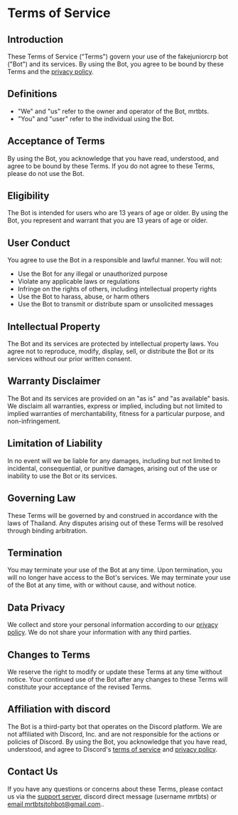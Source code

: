 # Terms of Service
## Introduction
These Terms of Service ("Terms") govern your use of the fakejuniorcrp bot ("Bot") and its services. By using the Bot, you agree to be bound by these Terms and the [privacy policy](privacy-policy).
## Definitions
- "We" and "us" refer to the owner and operator of the Bot, mrtbts.
- "You" and "user" refer to the individual using the Bot.
## Acceptance of Terms
By using the Bot, you acknowledge that you have read, understood, and agree to be bound by these Terms. If you do not agree to these Terms, please do not use the Bot.
## Eligibility
The Bot is intended for users who are 13 years of age or older. By using the Bot, you represent and warrant that you are 13 years of age or older.
## User Conduct
You agree to use the Bot in a responsible and lawful manner. You will not:
- Use the Bot for any illegal or unauthorized purpose
- Violate any applicable laws or regulations
- Infringe on the rights of others, including intellectual property rights
- Use the Bot to harass, abuse, or harm others
- Use the Bot to transmit or distribute spam or unsolicited messages
## Intellectual Property
The Bot and its services are protected by intellectual property laws. You agree not to reproduce, modify, display, sell, or distribute the Bot or its services without our prior written consent.
## Warranty Disclaimer
The Bot and its services are provided on an "as is" and "as available" basis. We disclaim all warranties, express or implied, including but not limited to implied warranties of merchantability, fitness for a particular purpose, and non-infringement.
## Limitation of Liability
In no event will we be liable for any damages, including but not limited to incidental, consequential, or punitive damages, arising out of the use or inability to use the Bot or its services.
## Governing Law
These Terms will be governed by and construed in accordance with the laws of Thailand. Any disputes arising out of these Terms will be resolved through binding arbitration.
## Termination
You may terminate your use of the Bot at any time. Upon termination, you will no longer have access to the Bot's services. We may terminate your use of the Bot at any time, with or without cause, and without notice.
## Data Privacy
We collect and store your personal information according to our [privacy policy](privacy-policy). We do not share your information with any third parties.
## Changes to Terms
We reserve the right to modify or update these Terms at any time without notice. Your continued use of the Bot after any changes to these Terms will constitute your acceptance of the revised Terms.
## Affiliation with discord
The Bot is a third-party bot that operates on the Discord platform. We are not affiliated with Discord, Inc. and are not responsible for the actions or policies of Discord. By using the Bot, you acknowledge that you have read, understood, and agree to Discord's [terms of service](https://discord.com/terms) and [privacy policy](https://discord.com/privacy).
## Contact Us
If you have any questions or concerns about these Terms, please contact us via the [support server](https://discord.gg/KAPpUZN7gY), discord direct message (username mrtbts) or [email mrtbtsjtohbot@gmail.com](mailto:mrtbtsjtohbot@gmail.com)..